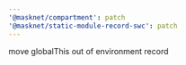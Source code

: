 ```yaml
---
'@masknet/compartment': patch
'@masknet/static-module-record-swc': patch
---
```


move globalThis out of environment record
